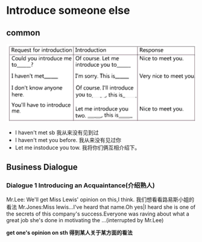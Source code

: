 # Introduce someone else

## common 
<img src="pic/introduce someone.jpg">

 - I haven't met sb 我从来没有见到过
 - I haven't met you before. 我从来没有见过你
 - Let me instoduce you tow. 我将你们俩互相介绍下。
 

## Business Dialogue

### Dialogue 1 Introducing an Acquaintance(介绍熟人)

Mr.Lee: We'll get Miss Lewis' opinion on this,I think.
我们想看看路易斯小姐的看法
Mr.Jones:Miss lewis...I've heard that name.Oh yes|I heard she is one of the secrets of this company's success.Everyone was raving about what a great job she's done in motivating the ...(interrupted by Mr.Lee)

<b>get one's opinion on sth 得到某人关于某方面的看法</b>

